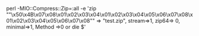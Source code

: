 perl -MIO::Compress::Zip=:all -e 'zip "\"\x50\x4B\x07\x08\x01\x02\x03\x04\x01\x02\x03\x04\x05\x06\x07\x08\x01\x02\x03\x04\x05\x06\x07\x08"" => "test.zip", stream=>1, zip64=> 0, minimal=>1, Method =>0 or die $'